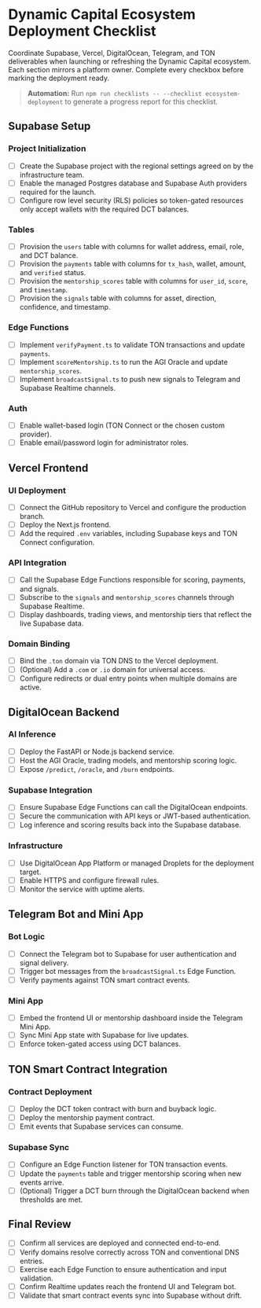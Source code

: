 # Dynamic Capital Ecosystem Deployment Checklist

Coordinate Supabase, Vercel, DigitalOcean, Telegram, and TON deliverables when
launching or refreshing the Dynamic Capital ecosystem. Each section mirrors a
platform owner. Complete every checkbox before marking the deployment ready.

> **Automation:** Run `npm run checklists -- --checklist ecosystem-deployment`
> to generate a progress report for this checklist.

## Supabase Setup

### Project Initialization

- [ ] Create the Supabase project with the regional settings agreed on by the
      infrastructure team.
- [ ] Enable the managed Postgres database and Supabase Auth providers required
      for the launch.
- [ ] Configure row level security (RLS) policies so token-gated resources only
      accept wallets with the required DCT balances.

### Tables

- [ ] Provision the `users` table with columns for wallet address, email, role,
      and DCT balance.
- [ ] Provision the `payments` table with columns for `tx_hash`, wallet, amount,
      and `verified` status.
- [ ] Provision the `mentorship_scores` table with columns for `user_id`,
      `score`, and `timestamp`.
- [ ] Provision the `signals` table with columns for asset, direction,
      confidence, and timestamp.

### Edge Functions

- [ ] Implement `verifyPayment.ts` to validate TON transactions and update
      `payments`.
- [ ] Implement `scoreMentorship.ts` to run the AGI Oracle and update
      `mentorship_scores`.
- [ ] Implement `broadcastSignal.ts` to push new signals to Telegram and
      Supabase Realtime channels.

### Auth

- [ ] Enable wallet-based login (TON Connect or the chosen custom provider).
- [ ] Enable email/password login for administrator roles.

## Vercel Frontend

### UI Deployment

- [ ] Connect the GitHub repository to Vercel and configure the production
      branch.
- [ ] Deploy the Next.js frontend.
- [ ] Add the required `.env` variables, including Supabase keys and TON Connect
      configuration.

### API Integration

- [ ] Call the Supabase Edge Functions responsible for scoring, payments, and
      signals.
- [ ] Subscribe to the `signals` and `mentorship_scores` channels through
      Supabase Realtime.
- [ ] Display dashboards, trading views, and mentorship tiers that reflect the
      live Supabase data.

### Domain Binding

- [ ] Bind the `.ton` domain via TON DNS to the Vercel deployment.
- [ ] (Optional) Add a `.com` or `.io` domain for universal access.
- [ ] Configure redirects or dual entry points when multiple domains are active.

## DigitalOcean Backend

### AI Inference

- [ ] Deploy the FastAPI or Node.js backend service.
- [ ] Host the AGI Oracle, trading models, and mentorship scoring logic.
- [ ] Expose `/predict`, `/oracle`, and `/burn` endpoints.

### Supabase Integration

- [ ] Ensure Supabase Edge Functions can call the DigitalOcean endpoints.
- [ ] Secure the communication with API keys or JWT-based authentication.
- [ ] Log inference and scoring results back into the Supabase database.

### Infrastructure

- [ ] Use DigitalOcean App Platform or managed Droplets for the deployment
      target.
- [ ] Enable HTTPS and configure firewall rules.
- [ ] Monitor the service with uptime alerts.

## Telegram Bot and Mini App

### Bot Logic

- [ ] Connect the Telegram bot to Supabase for user authentication and signal
      delivery.
- [ ] Trigger bot messages from the `broadcastSignal.ts` Edge Function.
- [ ] Verify payments against TON smart contract events.

### Mini App

- [ ] Embed the frontend UI or mentorship dashboard inside the Telegram Mini
      App.
- [ ] Sync Mini App state with Supabase for live updates.
- [ ] Enforce token-gated access using DCT balances.

## TON Smart Contract Integration

### Contract Deployment

- [ ] Deploy the DCT token contract with burn and buyback logic.
- [ ] Deploy the mentorship payment contract.
- [ ] Emit events that Supabase services can consume.

### Supabase Sync

- [ ] Configure an Edge Function listener for TON transaction events.
- [ ] Update the `payments` table and trigger mentorship scoring when new events
      arrive.
- [ ] (Optional) Trigger a DCT burn through the DigitalOcean backend when
      thresholds are met.

## Final Review

- [ ] Confirm all services are deployed and connected end-to-end.
- [ ] Verify domains resolve correctly across TON and conventional DNS entries.
- [ ] Exercise each Edge Function to ensure authentication and input validation.
- [ ] Confirm Realtime updates reach the frontend UI and Telegram bot.
- [ ] Validate that smart contract events sync into Supabase without drift.
